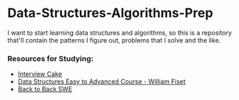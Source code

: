 # Data-Structures-Algorithms-Prep

I want to start learning data structures and algorithms, so this is a repository that'll contain the patterns I figure out, problems that I solve and the like.

<h3>Resources for Studying:</h3>

- <a href="https://interviewcake.com">Interview Cake</a>
- <a href="https://www.youtube.com/watch?v=RBSGKlAvoiM">Data Structures Easy to Advanced Course - William Fiset</a>
- <a href="https://backtobackswe.com/">Back to Back SWE</a>

